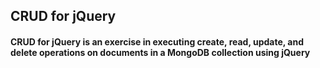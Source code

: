 ## CRUD for jQuery
#### CRUD for jQuery is an exercise in executing create, read, update, and delete operations on documents in a MongoDB collection using jQuery
